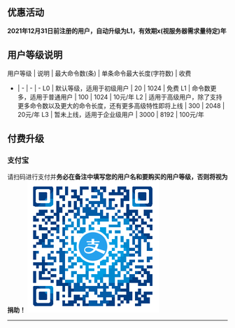 ## 优惠活动
**2021年12月31日前注册的用户，自动升级为L1，有效期x(视服务器需求量待定)年**

## 用户等级说明

用户等级 | 说明 | 最大命令数(条) | 单条命令最大长度(字符数) | 收费
- | - | - | -
L0 | 默认等级，适用于初级用户 | 20 | 1024 | 免费
L1 | 命令数更多，适用于普通用户 | 100 | 1024 | 10元/年
L2 | 适用于高级用户，除了支持更多命令数以及更大的命令长度，还有更多高级特性即将上线 | 300 | 2048 | 20元/年
L3 | 暂未上线，适用于企业级用户 | 3000 | 8192 | 100元/年

## 付费升级

### 支付宝
请扫码进行支付并**务必在备注中填写您的用户名和要购买的用户等级，否则将视为捐助！**
![支付宝二维码](payment/alipay.png)

---
